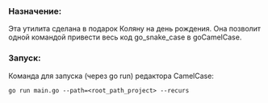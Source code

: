 ### Назначение:
Эта утилита сделана в подарок Коляну на день рождения. Она позволит одной командой привести весь код go_snake_case в goCamelCase.

### Запуск:
Команда для запуска (через go run) редактора CamelCase:

    go run main.go --path=<root_path_project> --recurs     
